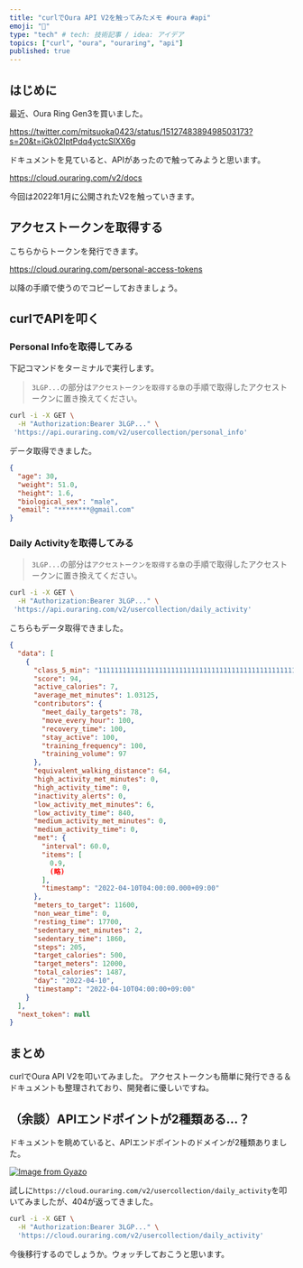 ```yaml
---
title: "curlでOura API V2を触ってみたメモ #oura #api"
emoji: "👻"
type: "tech" # tech: 技術記事 / idea: アイデア
topics: ["curl", "oura", "ouraring", "api"]
published: true
---
```


## はじめに

最近、Oura Ring Gen3を買いました。

https://twitter.com/mitsuoka0423/status/1512748389498503173?s=20&t=iGk02lptPdq4yctcSlXX6g

ドキュメントを見ていると、APIがあったので触ってみようと思います。

https://cloud.ouraring.com/v2/docs

今回は2022年1月に公開されたV2を触っていきます。

## アクセストークンを取得する

こちらからトークンを発行できます。

https://cloud.ouraring.com/personal-access-tokens

以降の手順で使うのでコピーしておきましょう。

## curlでAPIを叩く

### Personal Infoを取得してみる

下記コマンドをターミナルで実行します。

> `3LGP...`の部分は`アクセストークンを取得する章`の手順で取得したアクセストークンに置き換えてください。

```bash
curl -i -X GET \
  -H "Authorization:Bearer 3LGP..." \
 'https://api.ouraring.com/v2/usercollection/personal_info'
```

データ取得できました。

```json
{
  "age": 30,
  "weight": 51.0,
  "height": 1.6,
  "biological_sex": "male",
  "email": "********@gmail.com"
}
```

### Daily Activityを取得してみる

> `3LGP...`の部分は`アクセストークンを取得する章`の手順で取得したアクセストークンに置き換えてください。

```bash
curl -i -X GET \
  -H "Authorization:Bearer 3LGP..." \
 'https://api.ouraring.com/v2/usercollection/daily_activity'
```

こちらもデータ取得できました。

```json
{
  "data": [
    {
      "class_5_min": "11111111111111111111111111111111111111111111111111111111112332323222",
      "score": 94,
      "active_calories": 7,
      "average_met_minutes": 1.03125,
      "contributors": {
        "meet_daily_targets": 78,
        "move_every_hour": 100,
        "recovery_time": 100,
        "stay_active": 100,
        "training_frequency": 100,
        "training_volume": 97
      },
      "equivalent_walking_distance": 64,
      "high_activity_met_minutes": 0,
      "high_activity_time": 0,
      "inactivity_alerts": 0,
      "low_activity_met_minutes": 6,
      "low_activity_time": 840,
      "medium_activity_met_minutes": 0,
      "medium_activity_time": 0,
      "met": {
        "interval": 60.0,
        "items": [
          0.9,
          (略)
        ],
        "timestamp": "2022-04-10T04:00:00.000+09:00"
      },
      "meters_to_target": 11600,
      "non_wear_time": 0,
      "resting_time": 17700,
      "sedentary_met_minutes": 2,
      "sedentary_time": 1860,
      "steps": 205,
      "target_calories": 500,
      "target_meters": 12000,
      "total_calories": 1487,
      "day": "2022-04-10",
      "timestamp": "2022-04-10T04:00:00+09:00"
    }
  ],
  "next_token": null
}
```

## まとめ

curlでOura API V2を叩いてみました。
アクセストークンも簡単に発行できる＆ドキュメントも整理されており、開発者に優しいですね。

## （余談）APIエンドポイントが2種類ある...？

ドキュメントを眺めていると、APIエンドポイントのドメインが2種類ありました。

[![Image from Gyazo](https://i.gyazo.com/d9a3f6f4ffba54c2bcf3d55def0979e2.png)](https://gyazo.com/d9a3f6f4ffba54c2bcf3d55def0979e2)

試しに`https://cloud.ouraring.com/v2/usercollection/daily_activity`を叩いてみましたが、404が返ってきました。

```bash
curl -i -X GET \
  -H "Authorization:Bearer 3LGP..." \
  'https://cloud.ouraring.com/v2/usercollection/daily_activity'
```

今後移行するのでしょうか。ウォッチしておこうと思います。
